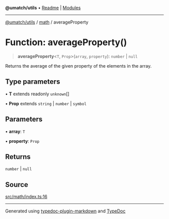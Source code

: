 **@umatch/utils** • [Readme](../../index.md) \| [Modules](../../modules.md)

***

[@umatch/utils](../../modules.md) / [math](../index.md) / averageProperty

# Function: averageProperty()

> **averageProperty**\<`T`, `Prop`\>(`array`, `property`): `number` \| `null`

Returns the average of the given property of the elements in the array.

## Type parameters

• **T** extends readonly `unknown`[]

• **Prop** extends `string` \| `number` \| `symbol`

## Parameters

• **array**: `T`

• **property**: `Prop`

## Returns

`number` \| `null`

## Source

[src/math/index.ts:16](https://github.com/umatch-oficial/utils/blob/7369e19/src/math/index.ts#L16)

***

Generated using [typedoc-plugin-markdown](https://www.npmjs.com/package/typedoc-plugin-markdown) and [TypeDoc](https://typedoc.org/)
